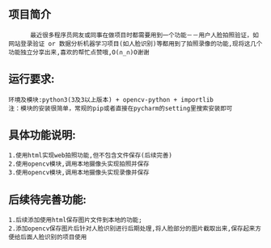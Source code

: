 ## 项目简介
          最近很多程序员网友或同事在做项目时都需要用到一个功能－－用户人脸拍照验证，如网站登录验证 or 数据分析机器学习项目(如人脸识别)等都用到了拍照录像的功能,现将这几个功能独立分享出来,喜欢的帮忙点赞哦,O(∩_∩)O谢谢

## 运行要求:
    环境及模块:python3(3及3以上版本) + opencv-python + importlib
    注：模块的安装很简单，常规的pip或者直接在pycharm的setting里搜索安装即可
  
## 具体功能说明:
    1.使用html实现web拍照功能,但不包含文件保存(后续完善)
    2.使用opencv模块,调用本地摄像头实现拍照并保存
    3.使用opencv模块,调用本地摄像头实现录像并保存
  
## 后续待完善功能:
    1.后续添加使用html保存图片文件到本地的功能;
    2.添加opencv保存图片后针对人脸识别进行后期处理,将人脸部分的图片截取出来,保存起来方便给后面人脸识别的项目使用
  
  
